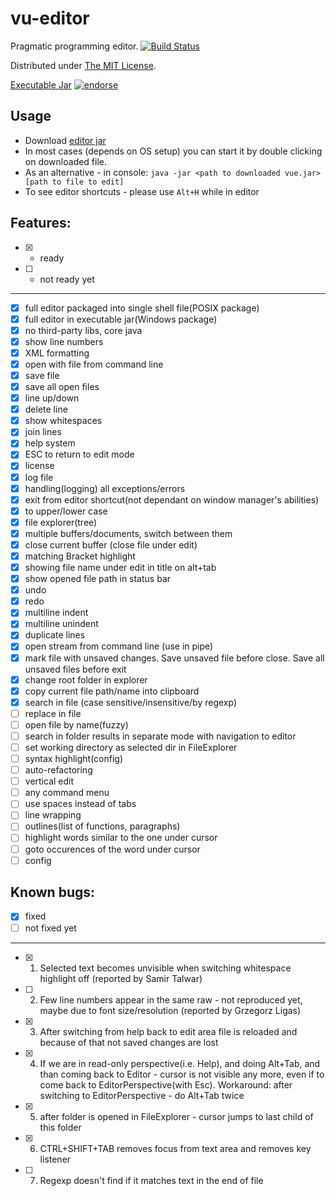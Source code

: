 vu-editor
=========

Pragmatic programming editor. [![Build Status](https://travis-ci.org/RomanBoiko/vu-editor.png)](https://travis-ci.org/RomanBoiko/vu-editor)

Distributed under [The MIT License](http://roman-boiko.mit-license.org).

[Executable Jar](https://github.com/RomanBoiko/vu-editor/blob/master/vue.jar?raw=true) [![endorse](https://api.coderwall.com/romanboiko/endorsecount.png)](https://coderwall.com/romanboiko)

Usage
-----

- Download [editor jar](https://github.com/RomanBoiko/vu-editor/blob/master/vue.jar?raw=true)
- In most cases (depends on OS setup) you can start it by double clicking on downloaded file.
- As an alternative - in console: ```java -jar <path to downloaded vue.jar> [path to file to edit]```
- To see editor shortcuts - please use ```Alt+H``` while in editor


Features:
---------

- [x] - ready
- [ ] - not ready yet

---

- [x] full editor packaged into single shell file(POSIX package)
- [x] full editor in executable jar(Windows package)
- [x] no third-party libs, core java
- [x] show line numbers
- [x] XML formatting
- [x] open with file from command line
- [x] save file
- [x] save all open files
- [x] line up/down
- [x] delete line
- [x] show whitespaces
- [x] join lines
- [x] help system
- [x] ESC to return to edit mode
- [x] license
- [x] log file
- [x] handling(logging) all exceptions/errors
- [x] exit from editor shortcut(not dependant on window manager's abilities)
- [x] to upper/lower case
- [x] file explorer(tree)
- [x] multiple buffers/documents, switch between them
- [x] close current buffer (close file under edit)
- [x] matching Bracket highlight
- [x] showing file name under edit in title on alt+tab
- [x] show opened file path in status bar
- [x] undo
- [x] redo
- [x] multiline indent
- [x] multiline unindent
- [x] duplicate lines
- [x] open stream from command line (use in pipe)
- [x] mark file with unsaved changes. Save unsaved file before close. Save all unsaved files before exit 
- [x] change root folder in explorer
- [x] copy current file path/name into clipboard
- [x] search in file (case sensitive/insensitive/by regexp)
- [ ] replace in file
- [ ] open file by name(fuzzy)
- [ ] search in folder results in separate mode with navigation to editor
- [ ] set working directory as selected dir in FileExplorer
- [ ] syntax highlight(config)
- [ ] auto-refactoring
- [ ] vertical edit
- [ ] any command menu
- [ ] use spaces instead of tabs
- [ ] line wrapping
- [ ] outlines(list of functions, paragraphs)
- [ ] highlight words similar to the one under cursor
- [ ] goto occurences of the word under cursor
- [ ] config

Known bugs:
-----------

- [x] fixed
- [ ] not fixed yet

---

- [x] 1. Selected text becomes unvisible when switching whitespace highlight off (reported by Samir Talwar)
- [ ] 2. Few line numbers appear in the same raw - not reproduced yet, maybe due to font size/resolution (reported by Grzegorz Ligas)
- [x] 3. After switching from help back to edit area file is reloaded and because of that not saved changes are lost
- [x] 4. If we are in read-only perspective(i.e. Help), and doing Alt+Tab, and than coming back to Editor - cursor is not visible any more, even if to come back to EditorPerspective(with Esc). Workaround: after switching to EditorPerspective - do Alt+Tab twice 
- [x] 5. after folder is opened in FileExplorer - cursor jumps to last child of this folder 
- [x] 6. CTRL+SHIFT+TAB removes focus from text area and removes key listener
- [ ] 7. Regexp doesn't find if it matches text in the end of file
